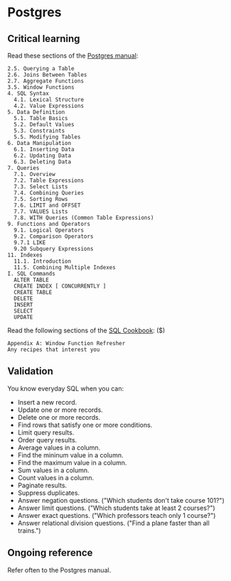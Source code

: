 Postgres
========

Critical learning
-----------------

Read these sections of the [Postgres manual](http://www.postgresql.org/docs/9.0/static/index.html):

```shell
2.5. Querying a Table
2.6. Joins Between Tables
2.7. Aggregate Functions
3.5. Window Functions
4. SQL Syntax
  4.1. Lexical Structure
  4.2. Value Expressions
5. Data Definition
  5.1. Table Basics
  5.2. Default Values
  5.3. Constraints
  5.5. Modifying Tables
6. Data Manipulation
  6.1. Inserting Data
  6.2. Updating Data
  6.3. Deleting Data
7. Queries
  7.1. Overview
  7.2. Table Expressions
  7.3. Select Lists
  7.4. Combining Queries
  7.5. Sorting Rows
  7.6. LIMIT and OFFSET
  7.7. VALUES Lists
  7.8. WITH Queries (Common Table Expressions)
9. Functions and Operators
  9.1. Logical Operators
  9.2. Comparison Operators
  9.7.1 LIKE
  9.20 Subquery Expressions
11. Indexes
  11.1. Introduction
  11.5. Combining Multiple Indexes
I. SQL Commands
  ALTER TABLE
  CREATE INDEX [ CONCURRENTLY ]
  CREATE TABLE
  DELETE
  INSERT
  SELECT
  UPDATE
```

Read the following sections of the [SQL Cookbook](http://www.amazon.com/Cookbook-Cookbooks-OReilly-Anthony-Molinaro/dp/0596009763): ($)

```shell
Appendix A: Window Function Refresher
Any recipes that interest you
```

Validation
----------

You know everyday SQL when you can:

* Insert a new record.
* Update one or more records.
* Delete one or more records.
* Find rows that satisfy one or more conditions.
* Limit query results.
* Order query results.
* Average values in a column.
* Find the mininum value in a column.
* Find the maximum value in a column.
* Sum values in a column.
* Count values in a column.
* Paginate results.
* Suppress duplicates.
* Answer negation questions. ("Which students don't take course 101?")
* Answer limit questions. ("Which students take at least 2 courses?")
* Answer exact questions. ("Which professors teach only 1 course?")
* Answer relational division questions. ("Find a plane faster than all trains.")

Ongoing reference
-----------------

Refer often to the Postgres manual.
